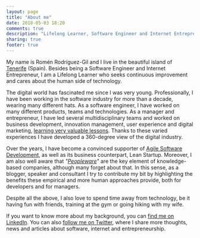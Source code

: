 ```yaml
---
layout: page
title: "About me"
date: 2018-05-03 18:20
comments: true
description: "Lifelong Learner, Software Engineer and Internet Entrepreneur. In this blog I publish my thoughts, experiments and ideas about software, internet and entrepreneurship. Looking at peopleware, the human side of technology."
sharing: true
footer: true
---
```


  <p>My name is Romén Rodríguez-Gil and I live in the beautiful island of <a href="http://en.wikipedia.org/wiki/Tenerife">Tenerife</a> (Spain). Besides being a Software Engineer and Internet Entrepreneur, I am a Lifelong Learner who seeks continuous improvement and cares about the human side of technology.</p>

  <p>The digital world has fascinated me since I was very young. Professionally, I have been working in the software industry for more than a decade, wearing many different hats. As a software engineer, I have worked on many different products, teams and technologies. As a manager and entrepreneur, I have led several multidisciplinary teams and worked on business development, innovation management, user experience and digital marketing, <a href="http://www.romenrg.com/blog/2015/03/17/10-plus-1-valuable-lessons-i-learned-from-my-failed-startup/">learning very valuable lessons</a>. Thanks to these varied experiences I have developed a 360-degree view of the digital industry.</p>

  <p>Over the years, I have become a convinced supporter of <a href="http://www.romenrg.com/blog/2015/09/28/why-asking-developers-for-time-estimates-in-software-projects-is-a-terrible-idea-and-how-to-bypass-it-with-scrum/">Agile Software Development</a>, as well as its business counterpart, Lean Startup. Moreover, I am also well aware that <em>"<a href="https://www.amazon.com/Peopleware-Productive-Projects-Teams-3rd/dp/0321934113/ref=pd_lpo_sbs_14_t_0?_encoding=UTF8&psc=1&refRID=F07A2E2YJ4AQ5JZQRK5B">Peopleware</a>"</em> are the key element of knowledge-based companies, although many forget about that. In this sense, as a blogger, speaker and consultant I try to contribute my bit by highlighting the benefits these empirical and more human approaches provide, both for developers and for managers.</p>

  <p>Despite all the above, I also love to spend time away from technology, be it having fun with friends, training at the gym or going hiking with my wife.</p>

  <p>If you want to know more about my background, you can <a href="http://www.linkedin.com/in/romenrg/en"LinkedIn>find me on LinkedIn</a>. You can also <a href="http://www.twitter.com/romenrg">follow me on Twitter</a>, where I share more thoughts, news and articles about software, internet and entrepreneurship.</p>

